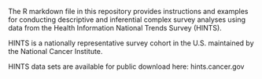 The R markdown file in this repository provides instructions and examples for conducting descriptive and inferential complex survey analyses using data from the Health Information National Trends Survey (HINTS). 

HINTS is a nationally representative survey cohort in the U.S. maintained by the National Cancer Institute. 

HINTS data sets are available for public download here: hints.cancer.gov  
